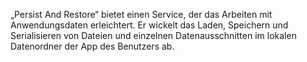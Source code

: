 ﻿„Persist And Restore“ bietet einen Service, der das Arbeiten mit Anwendungsdaten erleichtert. Er wickelt das Laden, Speichern und Serialisieren von Dateien und einzelnen Datenausschnitten im lokalen Datenordner der App des Benutzers ab.
